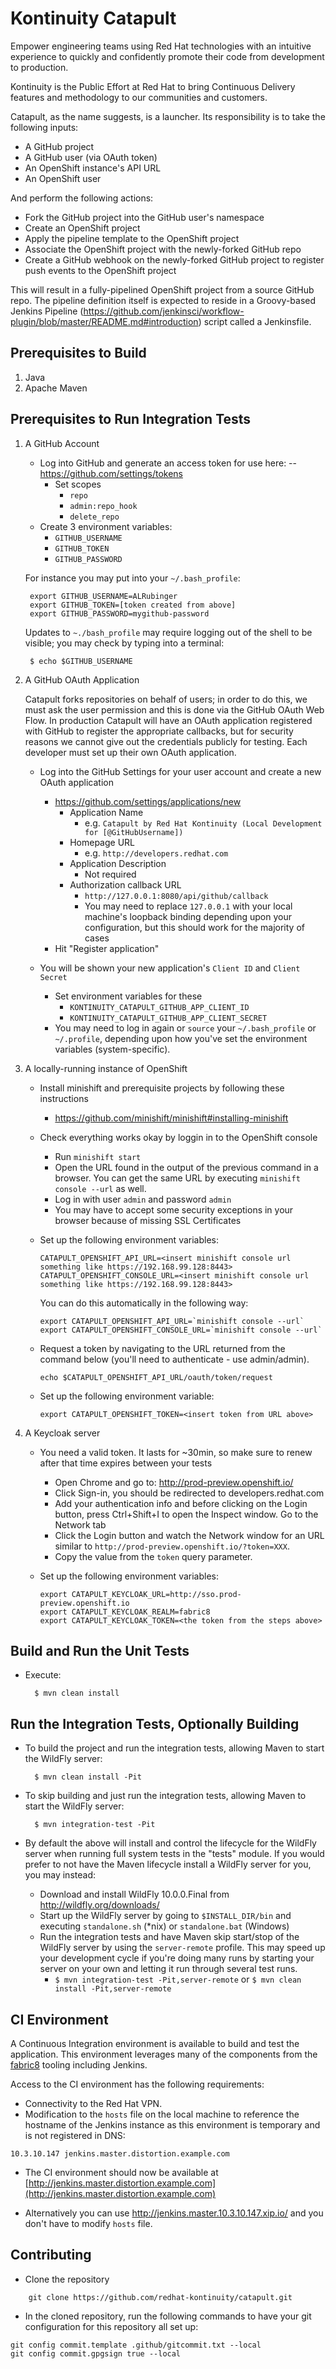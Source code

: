 # Kontinuity Catapult
Empower engineering teams using Red Hat technologies with an intuitive experience to quickly and confidently promote their code from development to production.

Kontinuity is the Public Effort at Red Hat to bring Continuous Delivery features and methodology to our communities and customers.

Catapult, as the name suggests, is a launcher.  Its responsibility is to take the following inputs:

* A GitHub project
* A GitHub user (via OAuth token)
* An OpenShift instance's API URL
* An OpenShift user

And perform the following actions:

* Fork the GitHub project into the GitHub user's namespace
* Create an OpenShift project
* Apply the pipeline template to the OpenShift project
* Associate the OpenShift project with the newly-forked GitHub repo
* Create a GitHub webhook on the newly-forked GitHub project to register push events to the OpenShift project

This will result in a fully-pipelined OpenShift project from a source GitHub repo.  The pipeline definition itself is expected to reside in a Groovy-based Jenkins Pipeline (https://github.com/jenkinsci/workflow-plugin/blob/master/README.md#introduction) script called a Jenkinsfile.

Prerequisites to Build
----------------------
1. Java
2. Apache Maven

Prerequisites to Run Integration Tests
--------------------------------------
1. A GitHub Account

    * Log into GitHub and generate an access token for use here:
    --  https://github.com/settings/tokens
        * Set scopes
            * `repo`
            * `admin:repo_hook`
            * `delete_repo`
    * Create 3 environment variables:
        * `GITHUB_USERNAME`
        * `GITHUB_TOKEN`
        * `GITHUB_PASSWORD`

    For instance you may put into your `~/.bash_profile`:

        export GITHUB_USERNAME=ALRubinger
        export GITHUB_TOKEN=[token created from above]
        export GITHUB_PASSWORD=mygithub-password
    
    Updates to `~./bash_profile` may require logging out of the shell to be visible; you may check by typing into a terminal:

        $ echo $GITHUB_USERNAME

    
2.  A GitHub OAuth Application
 
    Catapult forks repositories on behalf of users; in order to do this, we must ask the user permission and this is done via the GitHub OAuth Web Flow.  In production Catapult will have an OAuth application registered with GitHub to register the appropriate callbacks, but for security reasons we cannot give out the credentials publicly for testing.  Each developer must set up their own OAuth application.
    
    * Log into the GitHub Settings for your user account and create a new OAuth application
        * https://github.com/settings/applications/new
            * Application Name
                * e.g. `Catapult by Red Hat Kontinuity (Local Development for [@GitHubUsername])`
            * Homepage URL
                * e.g. `http://developers.redhat.com`
            * Application Description
                * Not required
            * Authorization callback URL
                * `http://127.0.0.1:8080/api/github/callback`
                * You may need to replace `127.0.0.1` with your local machine's loopback binding depending upon your configuration, but this should work for the majority of cases
        * Hit "Register application"
            
    * You will be shown your new application's `Client ID` and `Client Secret`
        * Set environment variables for these
            * `KONTINUITY_CATAPULT_GITHUB_APP_CLIENT_ID`
            * `KONTINUITY_CATAPULT_GITHUB_APP_CLIENT_SECRET`
        * You may need to log in again or `source` your `~/.bash_profile` or `~/.profile`, depending upon how you've set the environment variables (system-specific).
   
3. A locally-running instance of OpenShift 

    * Install minishift and prerequisite projects by following these instructions
        * https://github.com/minishift/minishift#installing-minishift
	
    * Check everything works okay by loggin in to the OpenShift console
        * Run `minishift start`
        * Open the URL found in the output of the previous command in a browser. You can get the same URL by executing `minishift console --url` as well.
        * Log in with user `admin` and password `admin`
        * You may have to accept some security exceptions in your browser because of missing SSL Certificates

    * Set up the following environment variables:
        ```
        CATAPULT_OPENSHIFT_API_URL=<insert minishift console url something like https://192.168.99.128:8443>
        CATAPULT_OPENSHIFT_CONSOLE_URL=<insert minishift console url something like https://192.168.99.128:8443>
        ```
        
        You can do this automatically in the following way:
        
        ```
        export CATAPULT_OPENSHIFT_API_URL=`minishift console --url`
        export CATAPULT_OPENSHIFT_CONSOLE_URL=`minishift console --url`
        ```
    * Request a token by navigating to the URL returned from the command below (you'll need to authenticate - use admin/admin).  
        ```
        echo $CATAPULT_OPENSHIFT_API_URL/oauth/token/request
        ```
    * Set up the following environment variable: 
        ```
        export CATAPULT_OPENSHIFT_TOKEN=<insert token from URL above>
        ```

3. A Keycloak server

    * You need a valid token. It lasts for ~30min, so make sure to renew after that time expires between your tests 
      * Open Chrome and go to: http://prod-preview.openshift.io/
      * Click Sign-in, you should be redirected to developers.redhat.com
      * Add your authentication info and before clicking on the Login button, press Ctrl+Shift+I to open the Inspect window. Go to the Network tab 
      * Click the Login button and watch the Network window for an URL similar to `http://prod-preview.openshift.io/?token=XXX`. 
      * Copy the value from the `token` query parameter.
       
    * Set up the following environment variables: 
        ```
        export CATAPULT_KEYCLOAK_URL=http://sso.prod-preview.openshift.io
        export CATAPULT_KEYCLOAK_REALM=fabric8       
        export CATAPULT_KEYCLOAK_TOKEN=<the token from the steps above>
        ```
      


Build and Run the Unit Tests
----------------------------

* Execute:

        $ mvn clean install
        
Run the Integration Tests, Optionally Building
----------------------------------------------

* To build the project and run the integration tests, allowing Maven to start the WildFly server:
 
        $ mvn clean install -Pit


* To skip building and just run the integration tests, allowing Maven to start the WildFly server:

        $ mvn integration-test -Pit
        
* By default the above will install and control the lifecycle for the WildFly server when running full system tests in the "tests" module.  If you would prefer to not have the Maven lifecycle install a WildFly server for you, you may instead:
    * Download and install WildFly 10.0.0.Final from http://wildfly.org/downloads/
    * Start up the WildFly server by going to `$INSTALL_DIR/bin` and executing `standalone.sh` (*nix) or `standalone.bat` (Windows)
    * Run the integration tests and have Maven skip start/stop of the WildFly server by using the `server-remote` profile.  This may speed up your development cycle if you're doing many runs by starting your server on your own and letting it run through several test runs.
        * `$ mvn integration-test -Pit,server-remote` or `$ mvn clean install -Pit,server-remote`
        
CI Environment
----------------------------

A Continuous Integration environment is available to build and test the application. This environment leverages many of the components from the [fabric8](http://fabric8.io/) tooling including Jenkins.

Access to the CI environment has the following requirements:

*  Connectivity to the Red Hat VPN.
*  Modification to the `hosts` file on the local machine to reference the hostname of the Jenkins instance as this environment is temporary and is not registered in DNS:

```
10.3.10.147 jenkins.master.distortion.example.com
```

 * The CI environment should now be available at [http://jenkins.master.distortion.example.com](http://jenkins.master.distortion.example.com)

 * Alternatively you can use http://jenkins.master.10.3.10.147.xip.io/ and you don't have to modify `hosts` file.


Contributing
------------

* Clone the repository
```
	git clone https://github.com/redhat-kontinuity/catapult.git
```

* In the cloned repository, run the following commands to have your git configuration for this repository all set up: 
```
git config commit.template .github/gitcommit.txt --local
git config commit.gpgsign true --local
```
